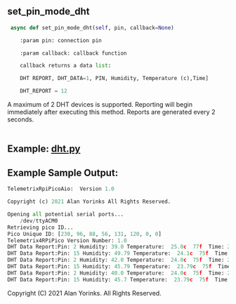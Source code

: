 ## set_pin_mode_dht
```python
 async def set_pin_mode_dht(self, pin, callback=None)

    :param pin: connection pin

    :param callback: callback function

    callback returns a data list:

    DHT REPORT, DHT_DATA=1, PIN, Humidity, Temperature (c),Time]

    DHT_REPORT = 12

```
A maximum of 2 DHT devices is supported. Reporting will begin immediately after
executing this method. Reports are generated every 2 seconds.
<br>
<br>

## Example: [dht.py](https://github.com/MrYsLab/tmx-pico-aio/blob/master/examples/dht.py)

## Example Sample Output:

```python
TelemetrixRpiPicoAio:  Version 1.0

Copyright (c) 2021 Alan Yorinks All Rights Reserved.

Opening all potential serial ports...
	/dev/ttyACM0
Retrieving pico ID...
Pico Unique ID: [230, 96, 88, 56, 131, 120, 0, 0]
Telemetrix4RPiPico Version Number: 1.0
DHT Data Report:Pin: 2 Humidity: 39.0 Temperature:  25.0c  77f  Time: 2021-05-04 17:14:20
DHT Data Report:Pin: 15 Humidity: 49.79 Temperature:  24.1c  75f  Time: 2021-05-04 17:14:22
DHT Data Report:Pin: 2 Humidity: 42.0 Temperature:  24.0c  75f  Time: 2021-05-04 17:14:24
DHT Data Report:Pin: 15 Humidity: 45.79 Temperature:  23.79c  75f  Time: 2021-05-04 17:14:26
DHT Data Report:Pin: 2 Humidity: 40.0 Temperature:  24.0c  75f  Time: 2021-05-04 17:14:28
DHT Data Report:Pin: 15 Humidity: 45.7 Temperature:  23.79c  75f  Time: 2021-05-04 17:14:30

```


Copyright (C) 2021 Alan Yorinks. All Rights Reserved.